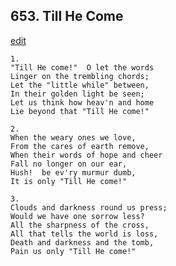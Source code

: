 
## 653.  Till He Come
[edit](https://docs.google.com/document/d/170rFyqmyyenxK%2D17GOFaozLsquVK%2DooU/edit?mode=html)



    1.
    "Till He come!"  O let the words
    Linger on the trembling chords;
    Let the "little while" between,
    In their golden light be seen;
    Let us think how heav'n and home
    Lie beyond that "Till He come!"

    2.
    When the weary ones we love,
    From the cares of earth remove,
    When their words of hope and cheer
    Fall no longer on our ear,
    Hush!  be ev'ry murmur dumb,
    It is only "Till He come!"

    3.
    Clouds and darkness round us press;
    Would we have one sorrow less?
    All the sharpness of the cross,
    All that tells the world is loss,
    Death and darkness and the tomb,
    Pain us only "Till He come!"

